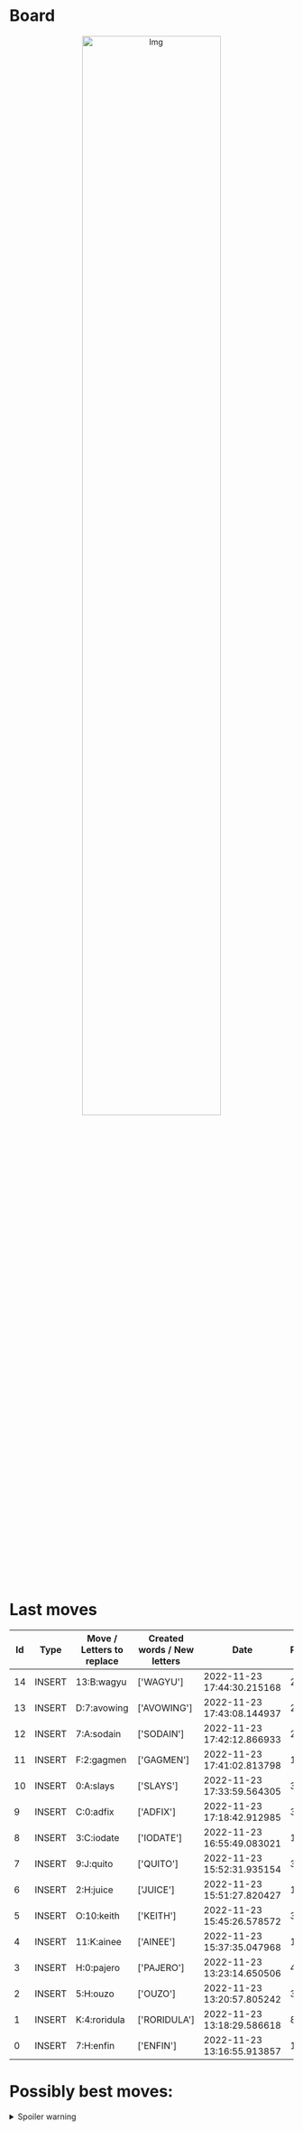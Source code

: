 
# Board

<p align="center">
<img src="https://raw.githubusercontent.com/radosz99/radosz99/main/board.png" width=70% alt="Img"/>
    </p>
    
# Last moves

| Id | Type | Move / Letters to replace | Created words / New letters | Date | Points | Player | 
| - | - | - | - | - | - | - |
|14| INSERT | 13:B:wagyu | ['WAGYU'] | 2022-11-23 17:44:30.215168 | 28 | Tom |
|13| INSERT | D:7:avowing | ['AVOWING'] | 2022-11-23 17:43:08.144937 | 28 | Jerry |
|12| INSERT | 7:A:sodain | ['SODAIN'] | 2022-11-23 17:42:12.866933 | 24 | Tom |
|11| INSERT | F:2:gagmen | ['GAGMEN'] | 2022-11-23 17:41:02.813798 | 16 | Jerry |
|10| INSERT | 0:A:slays | ['SLAYS'] | 2022-11-23 17:33:59.564305 | 36 | Tom |
|9| INSERT | C:0:adfix | ['ADFIX'] | 2022-11-23 17:18:42.912985 | 32 | Jerry |
|8| INSERT | 3:C:iodate | ['IODATE'] | 2022-11-23 16:55:49.083021 | 14 | Tom |
|7| INSERT | 9:J:quito | ['QUITO'] | 2022-11-23 15:52:31.935154 | 36 | Jerry |
|6| INSERT | 2:H:juice | ['JUICE'] | 2022-11-23 15:51:27.820427 | 15 | Tom |
|5| INSERT | O:10:keith | ['KEITH'] | 2022-11-23 15:45:26.578572 | 36 | Jerry |
|4| INSERT | 11:K:ainee | ['AINEE'] | 2022-11-23 15:37:35.047968 | 12 | Tom |
|3| INSERT | H:0:pajero | ['PAJERO'] | 2022-11-23 13:23:14.650506 | 48 | Jerry |
|2| INSERT | 5:H:ouzo | ['OUZO'] | 2022-11-23 13:20:57.805242 | 33 | Tom |
|1| INSERT | K:4:roridula | ['RORIDULA'] | 2022-11-23 13:18:29.586618 | 86 | Jerry |
|0| INSERT | 7:H:enfin | ['ENFIN'] | 2022-11-23 13:16:55.913857 | 18 | Tom |
# Possibly best moves:

<details>
  <summary>Spoiler warning</summary>
  
  | Id | Move | Issue link | Points |
  | - | - | - | - |  
|1| 13:J:chevet | [scrabble&#124;move&#124;13:J:chevet](https://github.com/radosz99/radosz99/issues/new?title=scrabble%7Cmove%7C13%3AJ%3Achevet&body=Just+push+%27Submit+new+issue%27+or+update+with+your+move.) | 40 
|2| 10:A:chewies | [scrabble&#124;move&#124;10:A:chewies](https://github.com/radosz99/radosz99/issues/new?title=scrabble%7Cmove%7C10%3AA%3Achewies&body=Just+push+%27Submit+new+issue%27+or+update+with+your+move.) | 30 
|3| 10:A:chewie | [scrabble&#124;move&#124;10:A:chewie](https://github.com/radosz99/radosz99/issues/new?title=scrabble%7Cmove%7C10%3AA%3Achewie&body=Just+push+%27Submit+new+issue%27+or+update+with+your+move.) | 28 
|4| 10:D:wiches | [scrabble&#124;move&#124;10:D:wiches](https://github.com/radosz99/radosz99/issues/new?title=scrabble%7Cmove%7C10%3AD%3Awiches&body=Just+push+%27Submit+new+issue%27+or+update+with+your+move.) | 28 
|5| 10:A:chews | [scrabble&#124;move&#124;10:A:chews](https://github.com/radosz99/radosz99/issues/new?title=scrabble%7Cmove%7C10%3AA%3Achews&body=Just+push+%27Submit+new+issue%27+or+update+with+your+move.) | 26 
|6| 10:D:wich | [scrabble&#124;move&#124;10:D:wich](https://github.com/radosz99/radosz99/issues/new?title=scrabble%7Cmove%7C10%3AD%3Awich&body=Just+push+%27Submit+new+issue%27+or+update+with+your+move.) | 24 
|7| L:0:vies | [scrabble&#124;move&#124;L:0:vies](https://github.com/radosz99/radosz99/issues/new?title=scrabble%7Cmove%7CL%3A0%3Avies&body=Just+push+%27Submit+new+issue%27+or+update+with+your+move.) | 22 
|8| L:0:hies | [scrabble&#124;move&#124;L:0:hies](https://github.com/radosz99/radosz99/issues/new?title=scrabble%7Cmove%7CL%3A0%3Ahies&body=Just+push+%27Submit+new+issue%27+or+update+with+your+move.) | 22 
|9| L:0:vees | [scrabble&#124;move&#124;L:0:vees](https://github.com/radosz99/radosz99/issues/new?title=scrabble%7Cmove%7CL%3A0%3Avees&body=Just+push+%27Submit+new+issue%27+or+update+with+your+move.) | 22 
|10| 10:D:wives | [scrabble&#124;move&#124;10:D:wives](https://github.com/radosz99/radosz99/issues/new?title=scrabble%7Cmove%7C10%3AD%3Awives&body=Just+push+%27Submit+new+issue%27+or+update+with+your+move.) | 22 
</details>
    